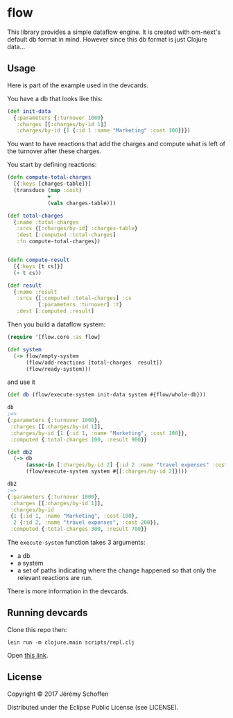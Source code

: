 # flow

This library provides a simple dataflow engine. It is created with
om-next's default db format in mind. However since this db format is
just Clojure data...


## Usage
Here is part of the example used in the devcards.

You have a db that looks like this:
```clojure
(def init-data
  {:parameters {:turnover 1000}
   :charges [[:charges/by-id 1]]
   :charges/by-id {1 {:id 1 :name "Marketing" :cost 100}}})
```

You want to have reactions that add the charges and compute what is
left of the turnover after these charges.

You start by defining reactions:

```clojure
(defn compute-total-charges
  [{:keys [charges-table]}]
  (transduce (map :cost)
             +
             (vals charges-table)))

(def total-charges
  {:name :total-charges
   :srcs {[:charges/by-id] :charges-table}
   :dest [:computed :total-charges]
   :fn compute-total-charges})


(defn compute-result
  [{:keys [t cs]}]
  (- t cs))

(def result
  {:name :result
   :srcs {[:computed :total-charges] :cs
          [:parameters :turnover] :t}
   :dest [:computed :result]
```

Then you build a dataflow system:

```clojure
(require '[flow.core :as flow]

(def system
  (-> flow/empty-system
      (flow/add-reactions [total-charges  result])
      (flow/ready-system)))
```

and use it

```clojure
(def db (flow/execute-system init-data system #{flow/whole-db}))

db
;=>
{:parameters {:turnover 1000},
 :charges [[:charges/by-id 1]],
 :charges/by-id {1 {:id 1, :name "Marketing", :cost 100}},
 :computed {:total-charges 100, :result 900}}

(def db2
  (-> db
      (assoc-in [:charges/by-id 2] {:id 2 :name "travel expenses" :cost 200})
      (flow/execute-system system #{[:charges/by-id 2]})))

db2
;=>
{:parameters {:turnover 1000},
 :charges [[:charges/by-id 1]],
 :charges/by-id
 {1 {:id 1, :name "Marketing", :cost 100},
  2 {:id 2, :name "travel expenses", :cost 200}},
 :computed {:total-charges 300, :result 700}}
```


The `execute-system` function takes 3 arguments:
- a db
- a system
- a set of paths indicating where the change happened so that only
the relevant reactions are run.

There is more information in the devcards.

## Running devcards
Clone this repo then:

```
lein run -m clojure.main scripts/repl.clj
```

Open [this link](http://localhost:3449/devcards.html).


## License

Copyright © 2017 Jérémy Schoffen

Distributed under the Eclipse Public License (see LICENSE).

